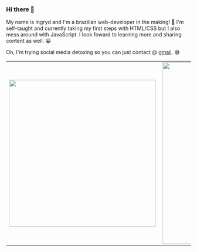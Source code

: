 ### Hi there 👋

My name is Ingryd and I'm a brazilian web-developer in the making! :star2:
I'm self-taught and currently taking my first steps with HTML/CSS but I also mess around with JavaScript. 
I look foward to learning more and sharing content as well. :grinning:

Oh, I'm trying social media detoxing so you can just contact @ [gmail](mailto:riosingryd@gmail.com). :sweat_smile:

<center>
<table>
    <tr>
        <td><img width="400px" align="left" src="https://github-readme-stats.vercel.app/api/top-langs/?username=riosi&hide=html&layout=compact&theme=onedark" /></td>
        <td><img width="495px" align="left" src="https://github-readme-stats.vercel.app/api?username=riosi&theme=onedark"/></td>
    </tr>   
</table>
</center> 


<!--
**riosi/riosi** is a ✨ _special_ ✨ repository because its `README.md` (this file) appears on your GitHub profile. -->
